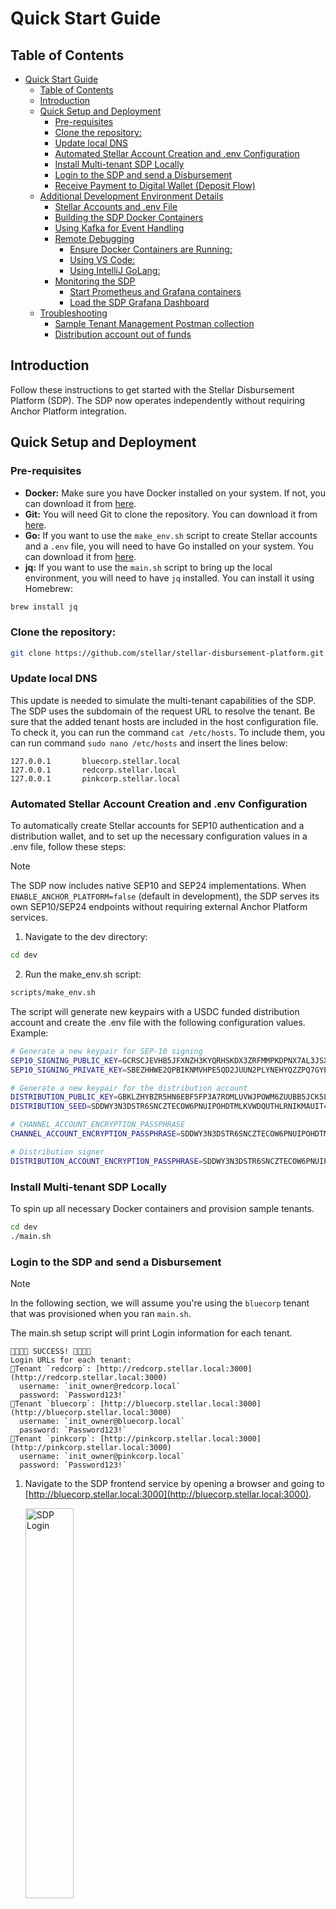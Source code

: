 # Quick Start Guide

## Table of Contents

- [Quick Start Guide](#quick-start-guide)
  - [Table of Contents](#table-of-contents)
  - [Introduction](#introduction)
  - [Quick Setup and Deployment](#quick-setup-and-deployment)
    - [Pre-requisites](#pre-requisites)
    - [Clone the repository:](#clone-the-repository)
    - [Update local DNS](#update-local-dns)
    - [Automated Stellar Account Creation and .env Configuration](#automated-stellar-account-creation-and-env-configuration)
    - [Install Multi-tenant SDP Locally](#install-multi-tenant-sdp-locally)
    - [Login to the SDP and send a Disbursement](#login-to-the-sdp-and-send-a-disbursement)
    - [Receive Payment to Digital Wallet (Deposit Flow)](#receive-payment-to-digital-wallet-deposit-flow)
  - [Additional Development Environment Details](#additional-development-environment-details)
    - [Stellar Accounts and .env File](#stellar-accounts-and-env-file)
    - [Building the SDP Docker Containers](#building-the-sdp-docker-containers)
    - [Using Kafka for Event Handling](#using-kafka-for-event-handling)
    - [Remote Debugging](#remote-debugging)
      - [Ensure Docker Containers are Running:](#ensure-docker-containers-are-running)
      - [Using VS Code:](#using-vs-code)
      - [Using IntelliJ GoLang:](#using-intellij-golang)
    - [Monitoring the SDP](#monitoring-the-sdp)
      - [Start Prometheus and Grafana containers](#start-prometheus-and-grafana-containers)
      - [Load the SDP Grafana Dashboard](#load-the-sdp-grafana-dashboard)
  - [Troubleshooting](#troubleshooting)
    - [Sample Tenant Management Postman collection](#sample-tenant-management-postman-collection)
    - [Distribution account out of funds](#distribution-account-out-of-funds)

## Introduction

Follow these instructions to get started with the Stellar Disbursement Platform (SDP). The SDP now operates independently without requiring Anchor Platform integration.

## Quick Setup and Deployment

### Pre-requisites

- **Docker:** Make sure you have Docker installed on your system. If not, you can download it from [here](https://www.docker.com/products/docker-desktop).
- **Git:** You will need Git to clone the repository. You can download it from [here](https://git-scm.com/downloads).
- **Go:** If you want to use the `make_env.sh` script to create Stellar accounts and a `.env` file, you will need to have Go installed on your system. You can download it from [here](https://golang.org/dl/).
- **jq:** If you want to use the `main.sh` script to bring up the local environment, you will need to have `jq` installed. You can install it using Homebrew:

```sh
brew install jq
```

### Clone the repository:

```sh
git clone https://github.com/stellar/stellar-disbursement-platform.git
```

### Update local DNS

This update is needed to simulate the multi-tenant capabilities of the SDP. The SDP uses the subdomain of the request URL to resolve the tenant.
Be sure that the added tenant hosts are included in the host configuration file.
To check it, you can run the command `cat /etc/hosts`.
To include them, you can run command `sudo nano /etc/hosts` and insert the lines below:

```
127.0.0.1       bluecorp.stellar.local
127.0.0.1       redcorp.stellar.local
127.0.0.1       pinkcorp.stellar.local
```

### Automated Stellar Account Creation and .env Configuration

To automatically create Stellar accounts for SEP10 authentication and a distribution wallet, and to set up the necessary configuration values in a .env file, follow these steps:

> [!NOTE]
> The SDP now includes native SEP10 and SEP24 implementations. When `ENABLE_ANCHOR_PLATFORM=false` (default in development), the SDP serves its own SEP10/SEP24 endpoints without requiring external Anchor Platform services.

1. Navigate to the dev directory:

```sh
cd dev
```

2. Run the make_env.sh script:

```sh
scripts/make_env.sh
```

The script will generate new keypairs with a USDC funded distribution account and create the .env file with the following configuration values. Example:

```bash
# Generate a new keypair for SEP-10 signing
SEP10_SIGNING_PUBLIC_KEY=GCRSCJEVHB5JFXNZH3KYQRHSKDX3ZRFMMPKDPNX7AL3JSXJSILTV7DEW
SEP10_SIGNING_PRIVATE_KEY=SBEZHHWE2QPBIKNMVHPE5QD2JUUN2PLYNEHYQZZPQ7GYPYWULDTJ5RZU

# Generate a new keypair for the distribution account
DISTRIBUTION_PUBLIC_KEY=GBKLZHYBZR5HN6EBF5FP3A7ROMLUVWJPOWM6ZUUBB5JCK5LCIRCG65Q6
DISTRIBUTION_SEED=SDDWY3N3DSTR6SNCZTECOW6PNUIPOHDTMLKVWDQUTHLRNIKMAUIT46M6

# CHANNEL_ACCOUNT_ENCRYPTION_PASSPHRASE
CHANNEL_ACCOUNT_ENCRYPTION_PASSPHRASE=SDDWY3N3DSTR6SNCZTECOW6PNUIPOHDTMLKVWDQUTHLRNIKMAUIT46M6

# Distribution signer
DISTRIBUTION_ACCOUNT_ENCRYPTION_PASSPHRASE=SDDWY3N3DSTR6SNCZTECOW6PNUIPOHDTMLKVWDQUTHLRNIKMAUIT46M6
```

### Install Multi-tenant SDP Locally

To spin up all necessary Docker containers and provision sample tenants.

```sh
cd dev
./main.sh
```

### Login to the SDP and send a Disbursement

> [!NOTE]  
> In the following section, we will assume you're using the `bluecorp` tenant that was provisioned when you ran `main.sh`.

The main.sh setup script will print Login information for each tenant.

```
🎉🎉🎉🎉 SUCCESS! 🎉🎉🎉🎉
Login URLs for each tenant:
🔗Tenant `redcorp`: [http://redcorp.stellar.local:3000](http://redcorp.stellar.local:3000)
  username: `init_owner@redcorp.local`
  password: `Password123!`
🔗Tenant `bluecorp`: [http://bluecorp.stellar.local:3000](http://bluecorp.stellar.local:3000)
  username: `init_owner@bluecorp.local`
  password: `Password123!`
🔗Tenant `pinkcorp`: [http://pinkcorp.stellar.local:3000](http://pinkcorp.stellar.local:3000)
  username: `init_owner@pinkcorp.local`
  password: `Password123!`
```

1. Navigate to the SDP frontend service by opening a browser and going to [http://bluecorp.stellar.local:3000](http://bluecorp.stellar.local:3000).

   <img src="images/sdp_login.png" alt="SDP Login" width="40%">

2. **Create First Disbursement**

   - Click `New Disbursement+` on the Dashboard screen. You should see a funded distribution account ready for your disbursement.
   - Use `Demo Wallet` as your wallet and choose a verification method.
   - Select `United States` as the Country.
   - Select `Date of Birth` as the verification method.

   <img src="images/disbursement1.png" alt="Disbursement" width="40%">

3. **Create and Upload a Disbursement File**

   - A sample file template is available [sample-disbursement.csv](./sample/sample-disbursement.csv).
   - Make sure to update the invalid phone numbers before using it.
   - Here is an example of a disbursement file with a single payment:

   ```csv
   phone,id,amount,verification
   +13163955627,4ba1,.1,1987-12-01
   ```

   - In this example, when registering, the payment receiver will be asked to verify their phone number and date of birth which will need to match the payment file instructions.

   - Upload the CSV and then click the Review button. When you are ready to start the disbursement, click the `Confirm disbursement` button.

   <img src="images/disbursement2.png" alt="alt text" width="40%">

4. **View the Disbursement Details Dashboard**

   Navigate to Disbursement Details and see the payment in the disbursement is currently in a `Ready` state. This means the receiver has yet to accept the invitation and deposit the funds.

   <img src="images/disbursement_detail.png" alt="Disbursement Details" width="40%">

### SEP10/SEP24 Endpoints

The SDP now provides native SEP10 and SEP24 endpoints for wallet integration:

**SEP10 Authentication Endpoints:**
- `GET /auth` - Generate authentication challenge
- `POST /auth` - Validate challenge and receive JWT token

**SEP24 Interactive Deposit Endpoints:**
- `GET /sep24/info` - Get supported assets and capabilities  
- `POST /sep24/transactions/deposit/interactive` - Initiate interactive deposit
- `GET /sep24/transactions` - Get transaction status

**Stellar.toml Configuration:**
The SDP automatically generates `stellar.toml` files that point to the native SEP10/SEP24 endpoints when `ENABLE_ANCHOR_PLATFORM=false`.

### Receive Payment to Digital Wallet (Deposit Flow)

Now deposit the disbursement payment into the digital wallet using the SEP-24 deposit flow from the Wallet Client Wallet to SDP.

1. Access locally installed [demo-wallet](http://localhost:4000) in your browser.
2. Click on `Generate Keypair for new account` to generate a new keypair. Make sure to save your public key & secret if you want to use this account later.
3. Click `Create account` (in front of public key) to actually create the account on the Stellar testnet.
4. Your newly created account will have 10,000 XLM.

   <img src="images/demo_wallet.png" alt="Demo Wallet" width="40%">

5. Add `USDC` by clicking `Add from preset assets` link, selecting the `USDC` Checkbox and clicking `Override Home Domain` to edit the home domain.
Enter `http://bluecorp.stellar.local:8000` and click the `Confirm` button.

   <img src="images/demo_wallet1.png" alt="Demo Wallet" width="40%">

6. Click the `Add trustline` link next to the `Select Action` dropdown.

   <img src="images/demo_wallet2.png" alt="Add Trustline" width="40%">

7. In the `USDC` `Select action` dropdown, select `SEP-24 Deposit` and then click the `Start` button.

   <img src="images/sep24_deposit1.png" alt="SEP-24 Deposit" width="40%">

8. In the new window, enter the phone number `+13163955627` from the disbursement CSV payment.

   <img src="images/sep24_deposit2.png" alt="Enter Phone Number" width="40%">

9. To verify the payment, enter the passcode and date of birth. You can use `000000` passcode or find the actual passcode in the `sdp-api` container logs.

<img src="images/sep24_deposit3.png" alt="Verify Payment" width="40%">

10. The SEP-24 interactive pop-up will confirm the registration was successful. At this point, the SDP can associate the wallet address with the receiver phone number. It should then start processing the transaction to send the payment. If you check the dashboard, the payment should be in a `PENDING` state.

    <img src="images/payment1.png" alt="Pending Payment" width="55%">

11. Once complete, the payment status will be `Success` and your wallet will have the USDC.

    <img src="images/payment2.png" alt="Successful Payment" width="55%">

## Additional Development Environment Details

### Stellar Accounts and .env File

You need to create and configure two Stellar accounts to use the SDP. You can either create the accounts manually use the provided script to automate the process.

**Option 1: Manually Create and Configure Accounts**

1. Create and fund a Distribution account that will be used for sending funds to receivers. Follow the instructions [here](https://developers.stellar.org/docs/stellar-disbursement-platform/getting-started#create-and-fund-a-distribution-account).
2. Create a SEP-10 account for authentication. It can be created the same way as the distribution account but it doesn't need to be funded.
3. Create a `.env` file in the `dev` directory by copying the [env.example](./.env.example) file:
   ```sh
   cp .env.example .env
   ```
4. Update the `.env` file with the public and private keys of the two accounts created in the previous steps.

**Option 2: Use make_env.sh script to create accounts and .env file**

You can use the make_env.sh script to automatically create a stellar accounts for SEP-10 authentication and a funded (XLM and USDC) Stellar distribution account. To run the make_env.sh script:

1. Use [make_env.sh](./scripts/make_env.sh) script to create stellar accounts and .env file automatically:
   1. Navigate to the `dev` directory from the terminal:
   ```sh
   cd dev
   ```
   2. Run the `make_env.sh` in the `scripts` folder.
   ```sh
   scripts/make_env.sh
   ```
   You should see output as follows:
   ```
   ❯ scripts/make_env.sh
   ====> 👀 Checking if .env environment file exists in <REPO_ROOT>/stellar-disbursement-platform-backend/dev
   .env file does not exist. Creating
   Generating SEP-10 signing keys...
   Generating distribution keys with funding...
   .env file created successfully
   ====> ✅ Finished .env setup
   ```

### Building the SDP Docker Containers

A main.sh wrapper script has been included to help you bring up a local environment. The script stops and removes existing Docker containers, optionally deletes persistent volumes, and then uses Docker Compose to bring up new containers for the Stellar Disbursement Platform (SDP). This includes the SDP, PostgreSQL database, Kafka for event handling, and a local demo wallet instance. It then initializes tenants if they don't exist and adds test users, setting up the local environment for the SEP-24 deposit flow.

1. Execute the following command to create all the necessary Docker containers needed to run SDP as well as provision sample tenants:

```sh
./main.sh
```

This will spin up the following services:

- `sdp_v2_database`: The main SDP and TSS database.
- `sdp-api`: SDP service running on port `8000`.
- `sdp-tss`: Transaction Submission service.
- `sdp-frontend`: SDP frontend service running on port `3000`.
- `demo-wallet`: The demo wallet client that will be used as a receiver wallet, running on port `4000`.

### Using Kafka for Event Handling

Using Kafka for event handling is optional. If you want to use Kafka, you can start the Kafka service by running the following command from the `dev` directory:

```sh
docker compose -p sdp-multi-tenant -f docker-compose.yml -f docker-compose-kafka.yml up -d
```

This will start the following containers on top of the ones listed above:

- `kafka`: Kafka service running on ports `9092`, `9094`(external).
- `kafka-init`: Initial workflow to exec into the Kafka container and create topics.

### Remote Debugging

To help collaborators debug remotely against the Docker containers, the environment started with `main.sh` also launches a development version of the Dockerfile (`Dockerfile-development`). This builds and runs a debug Docker container for the SDP. A sample [launch.json](./sample/launch.json) is provided.

Follow these steps to debug remotely using VS Code or IntelliJ GoLang:

#### Ensure Docker Containers are Running:

Make sure the Docker containers are up and running by executing the `main.sh` script:

```sh
./main.sh
```

#### Using VS Code:

1. **Open the Project in VS Code:**
2. **Place the `launch.json` file in the `.vscode` directory within your project.** A sample `launch.json` is available [here](./sample/launch.json).
3. **Open the Debug panel** by clicking on the Debug icon in the Activity Bar on the side of VS Code.
4. **Select the `DEBUG SDP-API` configuration** (as configured in the sample [launch.json](./sample/launch.json)) from the dropdown.
5. **Click the green play button or press `F5` to start debugging.**

#### Using IntelliJ GoLang:

1. **Open the Project in IntelliJ:**
   Open your project in IntelliJ.

2. **Configure Remote Debugging:**
   - Go to `Run` > `Edit Configurations`.
   - Click on the `+` icon and select `Go Remote`.
   - Fill in the configuration details:
     - **Name:** DEBUG SDP-API
     - **Host:** 127.0.0.1
     - **Port:** 2345
     - **Package path:** (your project path)
     - **Mode:** remote
     - **Remote Path:** /app/github.com/stellar/stellar-disbursement-platform
     - **Local Path:** /${workspaceFolder}/stellar-disbursement-platform-backend

The debugger should now attach to the running Docker container, and you should be able to hit breakpoints and debug your code.

### Monitoring the SDP

The SDP supports monitoring via Prometheus and Grafana.

#### Start Prometheus and Grafana containers

The containers can be started by running the following command from the `dev` directory:

```sh
docker compose -p sdp-multi-tenant -f docker-compose-monitoring.yml up -d
```

This will start the following services:

- `prometheus`: Prometheus service running on port `9090`.
- `grafana`: Grafana service running on port `3002`.

#### Load the SDP Grafana Dashboard

1. Access the Grafana dashboard by opening a browser and going to [http://localhost:3002](http://localhost:3002).
2. Log in with the default credentials:
   - Username: `admin`
   - Password: `admin`
3. Click on the `+` icon on the left sidebar and select `Import Dashboard`.
4. Copy the contents of the [dashboard.json](../resources/grafana/dashboard.json) file and paste it into the `Import via dashboard JSON model` text box.

## Troubleshooting

#### Sample Tenant Management Postman collection

A sample [Postman collection](./sample/SDP.postman_collection.json) is available in the `sample` directory. It contains endpoints for managing tenants, authentication, and other operations. You can import `SDP.postman_collection.json` into Postman to easily interact with the API.

#### Distribution account out of funds

Making payments requires transaction fees that are paid in XLM from the distribution account. Payments will start failing if the distribution account does not have enough XLM to pay for these fees. To check this:

- Find the distribution account public key in `dev/docker-compose.yml` under the variable `DISTRIBUTION_PUBLIC_KEY`
- Access [https://horizon-testnet.stellar.org/accounts/:accountId](https://horizon-testnet.stellar.org/accounts/GARGKDIDH7WMKV5WWPK4BH4CKEQIZGWUCA4EUXCY5VICHTHLEBXVNVMW) in your browser and check the balance.
- You could also check the balance using [demo wallet](https://demo-wallet.stellar.org/account?secretKey=YOUR_SECRET_KEY)
- If the balance is indeed low, here are some of the options to add additional XLM to the distribution account:

-- from the `dev` directory run the [create_and_fund.go](./scripts/create_and_fund.go) script and specify an existing account using the `--secret` option to specify the account secret key and the --fundxlm` option to add additional xlm via friendbot. Note: you will need to install golang. example:

```sh
./go run scripts/create_and_fund.go --secret SECRET_KEY --fundxlm
```

-- Create a new funded account via Demo Wallet website and send funds to the Distribution account.

- Access [https://demo-wallet.stellar.org/](https://demo-wallet.stellar.org/) in your browser.
- Click on `Generate Keypair for new account` to create a new testnet account. Your account comes with 10,000 XLM.
- Click on `Send` and enter the distribution account public key and the amount you want to send.
- Using Freighter or Stellar Laboratory, swap the XLM for USDC if you wish to test with USDC.
- Just use the newly created account (with 10,000 XLM) as the distribution account by updating the `DISTRIBUTION_PUBLIC_KEY` variable in `dev/docker-compose.yml` and restarting the `sdp-api` container.
